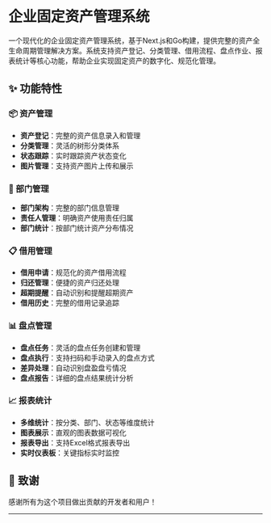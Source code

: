 # 企业固定资产管理系统

一个现代化的企业固定资产管理系统，基于Next.js和Go构建，提供完整的资产全生命周期管理解决方案。系统支持资产登记、分类管理、借用流程、盘点作业、报表统计等核心功能，帮助企业实现固定资产的数字化、规范化管理。

## ✨ 功能特性

### 📦 资产管理

- **资产登记**：完整的资产信息录入和管理
- **分类管理**：灵活的树形分类体系
- **状态跟踪**：实时跟踪资产状态变化
- **图片管理**：支持资产图片上传和展示

### 🏢 部门管理

- **部门架构**：完整的部门信息管理
- **责任人管理**：明确资产使用责任归属
- **部门统计**：按部门统计资产分布情况

### 📋 借用管理

- **借用申请**：规范化的资产借用流程
- **归还管理**：便捷的资产归还处理
- **超期提醒**：自动识别和提醒超期资产
- **借用历史**：完整的借用记录追踪

### 📊 盘点管理

- **盘点任务**：灵活的盘点任务创建和管理
- **盘点执行**：支持扫码和手动录入的盘点方式
- **差异处理**：自动识别盘盈盘亏情况
- **盘点报告**：详细的盘点结果统计分析

### 📈 报表统计

- **多维统计**：按分类、部门、状态等维度统计
- **图表展示**：直观的图表数据可视化
- **报表导出**：支持Excel格式报表导出
- **实时仪表板**：关键指标实时监控

## 🙏 致谢

感谢所有为这个项目做出贡献的开发者和用户！

---